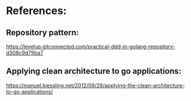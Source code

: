 # References:

## Repository pattern:
https://levelup.gitconnected.com/practical-ddd-in-golang-repository-d308c9d79ba7

## Applying clean architecture to go applications:
https://manuel.kiessling.net/2012/09/28/applying-the-clean-architecture-to-go-applications/

